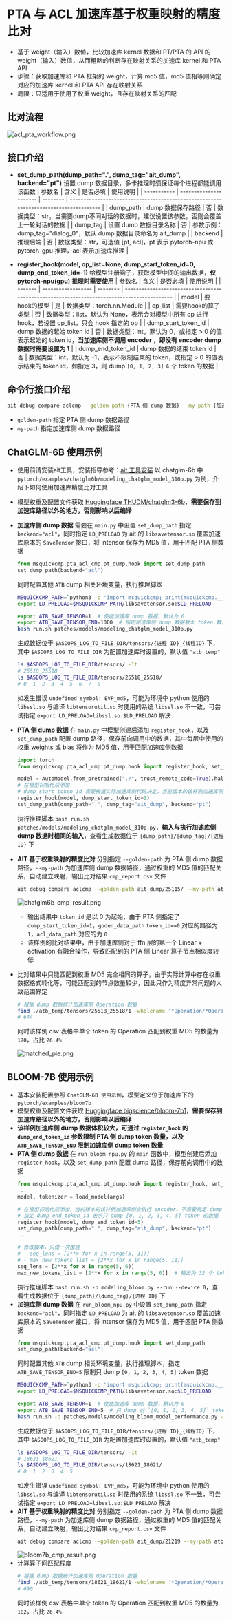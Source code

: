 # PTA 与 ACL 加速库基于权重映射的精度比对
- 基于 weight（输入）数值，比较加速库 kernel 数据和 PT/PTA 的 API 的 weight（输入）数值，从而粗略的判断存在映射关系的加速库 kernel 和 PTA API
- 步骤：获取加速库和 PTA 框架的 weight，计算 md5 值，md5 值相等则确定对应的加速库 kernel 和 PTA API 存在映射关系
- 局限：只适用于使用了权重 weight，且存在映射关系的匹配

## 比对流程
![acl_pta_workflow.png](acl_pta_workflow.png)
## 接口介绍
- **set_dump_path(dump_path=".", dump_tag="ait_dump", backend="pt")** 设置 dump 数据目录，多卡推理时须保证每个进程都能调用该函数
  | 参数名      | 含义                   | 是否必填 | 使用说明                                                                                  |
  | ----------- | ---------------------- | -------- | ------------------------------------------------------------------------------------- |
  | dump_path   | dump 数据保存路径      | 否       | 数据类型：str，当需要dump不同对话的数据时，建议设置该参数，否则会覆盖上一轮对话的数据     |
  | dump_tag    | 设置 dump 数据目录名称 | 否       | 参数示例：dump_tag="dialog_0"，默认 dump 数据目录命名为 ait_dump                           |
  | backend     | 推理后端               | 否       | 数据类型：str，可选值 [pt, acl]，pt 表示 pytorch-npu 或 pytorch-gpu 推理，acl 表示加速库推理 |

- **register_hook(model, op_list=None, dump_start_token_id=0, dump_end_token_id=-1)** 给模型注册钩子，获取模型中间的输出数据，**仅 pytorch-npu(gpu) 推理时需要使用**
  | 参数名  | 含义               | 是否必填 | 使用说明                                                                                    |
  | ------- | ------------------ | -------- | ------------------------------------------------------------------------------------------- |
  | model   | 要hook的模型       | 是       | 数据类型：torch.nn.Module                                                                   |
  | op_list | 需要hook的算子类型 | 否       | 数据类型：list，默认为 None，表示会对模型中所有 op 进行 hook，若设置 op_list，只会 hook 指定的 op |
  | dump_start_token_id | dump 数据的起始 token id | 否       | 数据类型：int，默认为 0，或指定 > 0 的值表示起始的 token id，**当加速库侧不调用 encoder ，即没有 encoder dump 数据时需要设置为 1** |
  | dump_end_token_id | dump 数据的结束 token id | 否       | 数据类型：int，默认为 -1，表示不限制结束的 token，或指定 > 0 的值表示结束的 token id，如指定 3，则 dump `[0, 1, 2, 3]` 4 个 token 的数据 |
## 命令行接口介绍
```sh
ait debug compare aclcmp --golden-path {PTA 侧 dump 数据} --my-path {加速库侧 dump 数据}
```
- `golden-path` 指定 PTA 侧 dump 数据路径
- `my-path` 指定加速库侧 dump 数据路径
## ChatGLM-6B 使用示例
- 使用前请安装ait工具，安装指导参考：[ait 工具安装](https://gitee.com/ascend/ait/blob/master/ait/docs/install/README.md) 以 chatglm-6b 中 `pytorch/examples/chatglm6b/modeling_chatglm_model_310p.py` 为例，介绍下如何使用加速库精度比对工具
- 模型权重及配置文件获取 [Huggingface THUDM/chatglm3-6b](https://huggingface.co/THUDM/chatglm3-6b)，**需要保存到加速库路径以外的地方，否则影响以后编译**
- **加速库侧 dump 数据** 需要在 `main.py` 中设置 `set_dump_path` 指定 `backend="acl"`，同时指定 `LD_PRELOAD` 为 ait 的 `libsavetensor.so` 覆盖加速库原本的 `SaveTensor` 接口，将 intensor 保存为 MD5 值，用于匹配 PTA 侧数据
  ```py
  from msquickcmp.pta_acl_cmp.pt_dump.hook import set_dump_path
  set_dump_path(backend="acl")
  ```
  同时配置其他 `ATB` dump 相关环境变量，执行推理脚本
  ```sh
  MSQUICKCMP_PATH=`python3 -c 'import msquickcmp; print(msquickcmp.__path__[0])'`
  export LD_PRELOAD=$MSQUICKCMP_PATH/libsavetensor.so:$LD_PRELOAD

  export ATB_SAVE_TENSOR=1  # 使能加速库 dump 数据，默认为 0
  export ATB_SAVE_TENSOR_END=1000  # 指定加速库侧 dump 数据最大 token 数，默认为 1
  bash run.sh patches/models/modeling_chatglm_model_310p.py
  ```
  生成数据位于 `$ASDOPS_LOG_TO_FILE_DIR/tensors/{进程 ID}_{线程ID}` 下，其中 `$ASDOPS_LOG_TO_FILE_DIR` 为配置加速库时设置的，默认值 `"atb_temp"`
  ```sh
  ls $ASDOPS_LOG_TO_FILE_DIR/tensors/ -1t
  # 25518_25518
  ls $ASDOPS_LOG_TO_FILE_DIR/tensors/25518_25518/
  # 0  1  2  3  4  5  6  7  8
  ```
  如发生错误 `undefined symbol: EVP_md5`，可能为环境中 python 使用的 `libssl.so` 与编译 `libtensorutil.so` 时使用的系统 `libssl.so` 不一致，可尝试指定 `export LD_PRELOAD=libssl.so:$LD_PRELOAD` 解决
- **PTA 侧 dump 数据** 在 `main.py` 中模型创建后添加 `register_hook`，以及 `set_dump_path` 配置 dump 路径，保存前向调用中的数据，其中每层中使用的权重 weights 或 bias 将作为 MD5 值，用于匹配加速库侧数据
  ```py
  import torch
  from msquickcmp.pta_acl_cmp.pt_dump.hook import register_hook, set_dump_path

  model = AutoModel.from_pretrained("./", trust_remote_code=True).half().npu()
  # 在模型初始化后添加
  # dump_start_token_id 需要根据实际加速库侧代码决定，当前版本的该样例加速库侧不执行 encoder，需要指定 dump_start_token_id=1
  register_hook(model, dump_start_token_id=1)
  set_dump_path(dump_path=".", dump_tag="ait_dump", backend="pt")
  ```
  执行推理脚本 `bash run.sh patches/models/modeling_chatglm_model_310p.py`，**输入与执行加速库侧 dump 数据时相同的输入**，查看生成数据位于 `{dump_path}/{dump_tag}/{进程 ID}` 下
- **AIT 基于权重映射的精度比对** 分别指定 `--golden-path` 为 PTA 侧 dump 数据路径，`--my-path` 为加速库侧 dump 数据路径，通过权重的 MD5 值的匹配关系，自动建立映射，输出比对结果 `cmp_report.csv` 文件
  ```sh
  ait debug compare aclcmp --golden-path ait_dump/25115/ --my-path atb_temp/tensors/25518_25518
  ```
  ![chatglm6b_cmp_result.png](chatglm6b_cmp_result.png)

  - 输出结果中 `token_id` 是以 0 为起始，由于 PTA 侧指定了 `dump_start_token_id=1`，`goden_data_path` `token_id==0` 对应的路径为 `1`，`acl_data_path` 对应的为 `0`
  - 该样例的比对结果中，由于加速库侧对于 ffn 层的第一个 Linear + activation 有融合操作，导致匹配到的 PTA 侧 Linear 算子节点相似度较低
- 比对结果中只能匹配到权重 MD5 完全相同的算子，由于实际计算中存在权重数据格式转化等，可能匹配到的节点数量较少，因此只作为精度异常问题的大致范围界定
  ```sh
  # 根据 dump 数据统计加速库侧 Operation 数量
  find ./atb_temp/tensors/25518_25518/1 -wholename '*Operation/*Operation/after' | wc -l
  # 644
  ```
  同时该样例 csv 表格中单个 token 的 Operation 匹配到权重 MD5 的数量为 `170`，占比 `26.4%`

  ![matched_pie.png](matched_pie.png)
## BLOOM-7B 使用示例
- 基本安装配置参照 `ChatGLM-6B 使用示例`，模型定义位于加速库下的 `pytorch/examples/bloom7b`
- 模型权重及配置文件获取 [Huggingface bigscience/bloom-7b1](https://huggingface.co/bigscience/bloom-7b1)，**需要保存到加速库路径以外的地方，否则影响以后编译**
- **该样例加速库侧 dump 数据体积较大，可通过 `register_hook` 的 `dump_end_token_id` 参数限制 PTA 侧 dump token 数量，以及 `ATB_SAVE_TENSOR_END` 限制加速库侧 dump token 数量**
- **PTA 侧 dump 数据** 在 `run_bloom_npu.py` 的 `main` 函数中，模型创建后添加 `register_hook`，以及 `set_dump_path` 配置 dump 路径，保存前向调用中的数据
  ```py
  from msquickcmp.pta_acl_cmp.pt_dump.hook import register_hook, set_dump_path
  ...
  model, tokenizer = load_model(args)
  
  # 在模型初始化后添加，当前版本的该样例加速库侧会执行 encoder，不需要指定 dump_start_token_id
  # 指定 dump_end_token_id 表示只 dump [0, 1, 2, 3, 4, 5] token 的数据
  register_hook(model, dump_end_token_id=5)
  set_dump_path(dump_path=".", dump_tag="ait_dump", backend="pt")
  ...

  # 修改脚本，只做一次推理
  # - seq_lens = [2**x for x in range(5, 11)]
  # - max_new_tokens_list = [2**x for x in range(5, 11)]
  seq_lens = [2**x for x in range(5, 6)]
  max_new_tokens_list = [2**x for x in range(5, 6)]  # 输出为 32 个 token
  ```
  执行推理脚本 `bash run.sh -p modeling_bloom.py --run --device 0`，查看生成数据位于 `{dump_path}/{dump_tag}/{进程 ID}` 下
- **加速库侧 dump 数据** 在 `run_bloom_npu.py` 中设置 `set_dump_path` 指定 `backend="acl"`，同时指定 `LD_PRELOAD` 为 ait 的 `libsavetensor.so` 覆盖加速库原本的 `SaveTensor` 接口，将 intensor 保存为 MD5 值，用于匹配 PTA 侧数据
  ```py
  from msquickcmp.pta_acl_cmp.pt_dump.hook import set_dump_path
  set_dump_path(backend="acl")
  ```
  同时配置其他 `ATB` dump 相关环境变量，执行推理脚本，指定 `ATB_SAVE_TENSOR_END=5` 限制只 dump `[0, 1, 2, 3, 4, 5]` token 数据
  ```sh
  MSQUICKCMP_PATH=`python3 -c 'import msquickcmp; print(msquickcmp.__path__[0])'`
  export LD_PRELOAD=$MSQUICKCMP_PATH/libsavetensor.so:$LD_PRELOAD

  export ATB_SAVE_TENSOR=1  # 使能加速库 dump 数据，默认为 0
  export ATB_SAVE_TENSOR_END=5  # 只 dump 前 `[0, 1, 2, 3, 4, 5]` token 数据，默认为 1
  bash run.sh -p patches/models/modeling_bloom_model_performance.py --run --device 0
  ```
  生成数据位于 `$ASDOPS_LOG_TO_FILE_DIR/tensors/{进程 ID}_{线程ID}` 下，其中 `$ASDOPS_LOG_TO_FILE_DIR` 为配置加速库时设置的，默认值 `"atb_temp"`
  ```sh
  ls $ASDOPS_LOG_TO_FILE_DIR/tensors/ -1t
  # 18621_18621
  ls $ASDOPS_LOG_TO_FILE_DIR/tensors/18621_18621/
  # 0  1  2  3  4  5
  ```
  如发生错误 `undefined symbol: EVP_md5`，可能为环境中 python 使用的 `libssl.so` 与编译 `libtensorutil.so` 时使用的系统 `libssl.so` 不一致，可尝试指定 `export LD_PRELOAD=libssl.so:$LD_PRELOAD` 解决
- **AIT 基于权重映射的精度比对** 分别指定 `--golden-path` 为 PTA 侧 dump 数据路径，`--my-path` 为加速库侧 dump 数据路径，通过权重的 MD5 值的匹配关系，自动建立映射，输出比对结果 `cmp_report.csv` 文件
  ```sh
  ait debug compare aclcmp --golden-path ait_dump/21219 --my-path atb_temp/tensors/18621_18621
  ```
  ![bloom7b_cmp_result.png](bloom7b_cmp_result.png)
- 计算算子间匹配程度
  ```sh
  # 根据 dump 数据统计加速库侧 Operation 数量
  find ./atb_temp/tensors/18621_18621/1 -wholename '*Operation/*Operation/after' | grep -v 'GraphOperation/after' | wc -l
  # 690
  ```
  同时该样例 csv 表格中单个 token 的 Operation 匹配到权重 MD5 的数量为 `182`，占比 `26.4%`